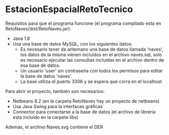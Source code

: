 # EstacionEspacialRetoTecnico

Requisitos para que el programa funcione (el programa compilado esta en RetoNaves/dist/RetoNaves.jar):
- Java 1.8
- Usa una base de datos MySQL, con los siguientes datos:
  -  Es necesario tener de antemano una base de datos llamada 'naves', los datos de la misma vienen incluidos en el archivo naves.sql, solo es necesario ejecutar las consultas incluidas en el archivo dentro de esa base de datos.
  -  Un usuario 'user' sin contraseña con todos los permisos para editar la base de datos 'naves'.
  -  La base utiliza el puerto 3306 y se espera que corra en el localhost

Para abrir el proyecto, también son necesarios:
- Netbeans 8.2 (en la carpeta RetoNaves hay un proyecto de netbeans)
- Usa Java Swing para la interfaces gráficas
- Connector para conectarse a la base de datos (el archivo de libreria esta incluido en la carpeta libs)

Además, el archivo Naves.svg contiene el DER






